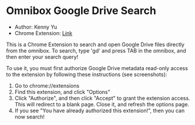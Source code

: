 Omnibox Google Drive Search
===========================
* Author: Kenny Yu
* Chrome Extension: [Link](https://chrome.google.com/webstore/detail/omnibox-gdrive-search/faadbnlolclhboooficaklnhnkdjmdnb)

This is a Chrome Extension to search and open Google Drive files directly from the omnibox. To search, type 'gd' and press TAB in the omnibox, and then enter your search query!

To use it, you must first authorize Google Drive metadata read-only access to the extension by following these instructions (see screenshots):

1. Go to chrome://extensions
2. Find this extension, and click "Options"
3. Click "Authorize", and then click "Accept" to grant the extension access. This will redirect to a blank page. Close it, and refresh the options page.
4. If you see "You have already authorized this extension!", then you can now search!
